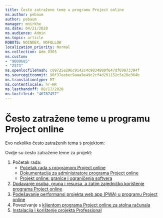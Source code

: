 ```yaml
---
title: Često zatražene teme u programu Project online
ms.author: pebaum
author: pebaum
manager: mnirkhe
ms.date: 04/21/2020
ms.audience: Admin
ms.topic: article
ROBOTS: NOINDEX, NOFOLLOW
localization_priority: Normal
ms.collection: Adm_O365
ms.custom:
- "9000685"
- "2573"
ms.openlocfilehash: c69725e296c9142c4c9034800f647df69873394f
ms.sourcegitcommit: 90f37eebec9aaa9e49c2cf4d201152c5e20e384b
ms.translationtype: MT
ms.contentlocale: hr-HR
ms.lasthandoff: 08/17/2020
ms.locfileid: "46787457"
---
```

# <a name="project-online-frequently-requested-topics"></a>Često zatražene teme u programu Project online

Evo nekoliko često zatraženih tema s projektom:

Ovdje su često zatražene teme za projekt:
1.  Početak rada: 
    -   [Početak rada s programom Project online](https://docs.microsoft.comProjectOnline/get-started-with-project-online) 
    -   [Dokumentacija za administratore programa Project online](https://docs.microsoft.com/projectonline/project-online) 
    -   [Projekt online: granice i ograničenja softvera](https://docs.microsoft.com/ProjectOnline/project-online-software-boundaries-and-limits) 
2.  [Dodavanje osoba, grupa i resursa, a zatim zajedničko korištenje programa Project online](https://docs.microsoft.com/projectonline/step-2-add-people-to-project-online) 
3.  [Podešavanje performansi projekta web app (PWA) u programu Project online](https://docs.microsoft.com/projectonline/tune-project-online-performance)
4.  Povezivanje s [klijentom programa Project online za stolna računala](https://docs.microsoft.com/projectonline/connect-to-project-online-with-the-project-online-desktop-client) 
5.  [Instalacija i korištenje projekta Professional](https://support.office.com/article/install-project-7059249b-d9fe-4d61-ab96-5c5bf435f281) 
